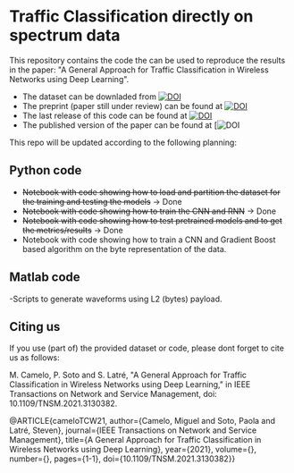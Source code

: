 # Traffic Classification directly on spectrum data
This repository contains the code the can be used to reproduce the results in the paper: "A General Approach for Traffic Classification in Wireless Networks using Deep Learning".  
- The dataset can be downladed from [![DOI](https://zenodo.org/badge/DOI/10.5281/zenodo.5208201.svg)](https://doi.org/10.5281/zenodo.5208201)
- The preprint (paper still under review) can be found at [![DOI](https://zenodo.org/badge/DOI/10.5281/zenodo.5236573.svg)](https://doi.org/10.5281/zenodo.5236573)
- The last release of this code can be found at [![DOI](https://zenodo.org/badge/396962821.svg)](https://zenodo.org/badge/latestdoi/396962821)
- The published version of the paper can be found at [![DOI](https://doi.org/10.1109/TNSM.2021.3130382)

This repo will be updated according to the following planning:  

## Python code  
- ~~Notebook with code showing how to load and partition the dataset for the training and testing the models~~ -> Done
- ~~Notebook with code showing how to train the CNN and RNN~~ -> Done
- ~~Notebook with code showing how to test pretrained models and to get the metrics/results~~ -> Done
- Notebook with code showing how to train a CNN and Gradient Boost based algorithm on the byte representation of the data.

## Matlab code
-Scripts to generate waveforms using L2 (bytes) payload.  


## Citing us
If you use (part of) the provided dataset or code, please dont forget to cite us as follows:  

M. Camelo, P. Soto and S. Latré, "A General Approach for Traffic Classification in Wireless Networks using Deep Learning," in IEEE Transactions on Network and Service Management, doi: 10.1109/TNSM.2021.3130382.

@ARTICLE{cameloTCW21,
  author={Camelo, Miguel and Soto, Paola and Latré, Steven},
  journal={IEEE Transactions on Network and Service Management}, 
  title={A General Approach for Traffic Classification in Wireless Networks using Deep Learning}, 
  year={2021},
  volume={},
  number={},
  pages={1-1},
  doi={10.1109/TNSM.2021.3130382}}
